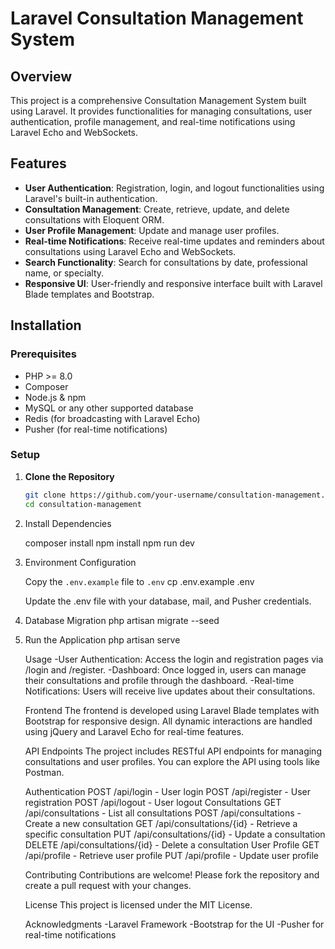 # Laravel Consultation Management System

## Overview

This project is a comprehensive Consultation Management System built using Laravel. It provides functionalities for managing consultations, user authentication, profile management, and real-time notifications using Laravel Echo and WebSockets.

## Features

- **User Authentication**: Registration, login, and logout functionalities using Laravel's built-in authentication.
- **Consultation Management**: Create, retrieve, update, and delete consultations with Eloquent ORM.
- **User Profile Management**: Update and manage user profiles.
- **Real-time Notifications**: Receive real-time updates and reminders about consultations using Laravel Echo and WebSockets.
- **Search Functionality**: Search for consultations by date, professional name, or specialty.
- **Responsive UI**: User-friendly and responsive interface built with Laravel Blade templates and Bootstrap.

## Installation

### Prerequisites

- PHP >= 8.0
- Composer
- Node.js & npm
- MySQL or any other supported database
- Redis (for broadcasting with Laravel Echo)
- Pusher (for real-time notifications)

### Setup

1. **Clone the Repository**
   ```bash
   git clone https://github.com/your-username/consultation-management.git
   cd consultation-management

2. Install Dependencies


   composer install
   npm install
   npm run dev

3. Environment Configuration

   Copy the `.env.example` file to `.env`
   cp .env.example .env

   Update the .env file with your database, mail, and Pusher credentials.

4. Database Migration
   php artisan migrate --seed

5. Run the Application
   php artisan serve



   Usage
   -User Authentication: Access the login and registration pages via /login and /register.
   -Dashboard: Once logged in, users can manage their consultations and profile through the dashboard.
   -Real-time Notifications: Users will receive live updates about their consultations.


   Frontend
   The frontend is developed using Laravel Blade templates with Bootstrap for responsive design. All dynamic interactions are handled using jQuery and Laravel Echo for real-time features.

   API Endpoints
   The project includes RESTful API endpoints for managing consultations and user profiles. You can explore the API using tools like Postman.

   Authentication
   POST /api/login - User login
   POST /api/register - User registration
   POST /api/logout - User logout
   Consultations
   GET /api/consultations - List all consultations
   POST /api/consultations - Create a new consultation
   GET /api/consultations/{id} - Retrieve a specific consultation
   PUT /api/consultations/{id} - Update a consultation
   DELETE /api/consultations/{id} - Delete a consultation
   User Profile
   GET /api/profile - Retrieve user profile
   PUT /api/profile - Update user profile


   Contributing
   Contributions are welcome! Please fork the repository and create a pull request with your changes.

   License
   This project is licensed under the MIT License.

   Acknowledgments
   -Laravel Framework
   -Bootstrap for the UI
   -Pusher for real-time notifications



  
